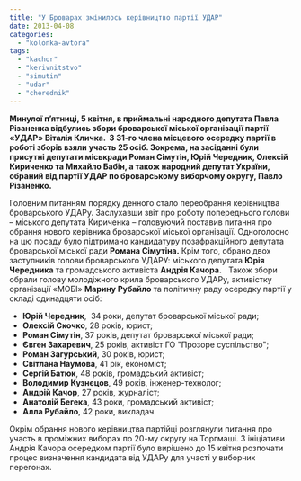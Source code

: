```yaml
---
title: "У Броварах змінилось керівництво партії УДАР"
date: 2013-04-08
categories: 
  - "kolonka-avtora"
tags: 
  - "kachor"
  - "kerivnitstvo"
  - "simutin"
  - "udar"
  - "cherednik"
---
```


**Минулої п’ятниці, 5 квітня, в приймальні народного депутата Павла Різаненка відбулись збори броварської міської організації партії «УДАР» Віталія Кличка.  З 31-го члена місцевого осередку партії в роботі зборів взяли участь 25 осіб. Зокрема, на засіданні були присутні депутати міськради Роман Сімутін, Юрій Чередник, Олексій Кириченко та Михайло Бабін, а також народний депутат України, обраний від партії УДАР по броварському виборчому округу, Павло Різаненко.**

Головним питанням порядку денного стало переобрання керівництва броварського УДАРу. Заслухавши звіт про роботу попереднього голови – міського депутата Кириченка – головуючий поставив питання про обрання нового керівника броварської міської організації. Одноголосно на цю посаду було підтримано кандидатуру позафракційного депутата броварської міської ради **Романа Сімутіна.** Крім того, обрано двох заступників голови броварського УДАРУ: міського депутата **Юрія Чередника** та громадського активіста **Андрія Качора.**   Також збори обрали голову молодіжного крила броварського УДАРу, активістку організації «МОБІ» **Марину Рубайло** та політичну раду осередку партії у складі одинадцяти осіб:

- **Юрій Чередник**,  34 роки, депутат броварської міської ради;
- **Олексій Скочко**, 28 років, юрист;
- **Роман Сімутін**, 37 років, депутат броварської міської ради;
- **Євген Захаревич**, 25 років, активіст ГО "Прозоре суспільство";
- **Роман Загурський**, 30 років, юрист;
- **Світлана Наумова**, 41 рік, економіст;
- **Сергій Батюк**, 48 років, громадський активіст;
- **Володимир Кузнєцов**, 49 років, інженер-технолог;
- **Андрій Качор**, 27 років, журналіст;
- **Анатолій Бегека**, 43 роки, громадський активіст;
- **Алла Рубайло**, 42 роки, викладач.

Окрім обрання нового керівництва партійці розглянули питання про участь в проміжних виборах по 20-му округу на Торгмаші. З ініціативи Андрія Качора осередком партії було вирішено до 15 квітня розпочати процес визначення кандидата від УДАРу для участі у виборчих перегонах.
